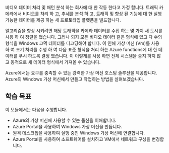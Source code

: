 비디오 데이터 처리 및 패턴 분석 하는 회사에 대 한 작동 한다고 가정 합니다. 트래픽 카메라에서 비디오를 처리 하 고, 추세를 분석 하 고, 트래픽 및 향상 된 기능에 대 한 실행 가능한 데이터를 제공 하는 새 프로토타입 플랫폼을 빌드합니다. 

알고리즘을 향상 시키려면 해당 트래픽을 카메라 데이터를 수집 하는 몇 가지 새 도시를 사용 하 여 정렬을 했습니다. 그러나 되지 모든 비디오 데이터 같은 형식에 있고 다 수의 형식을 Windows 코덱 데이터를 디코딩해야 합니다. 이 인해 가상 머신 (Vm)를 사용 하 여 초기 처리를 수행 하 여 다음 표준 형식을 처리 하는 Azure functions에 대 한 데이터를 푸시 하도록 결정 했습니다. 이 이렇게를 사용 하면 전체 시스템을 중지 하지 않고 동적으로 새 데이터 형식에서 가져올 수 있습니다.

Azure에서는 요구를 충족할 수 있는 강력한 가상 머신 호스팅 솔루션을 제공합니다. Azure의 Windows 가상 머신에서 만들고 작업하는 방법을 살펴보겠습니다.

## <a name="learning-objectives"></a>학습 목표

이 모듈에서는 다음을 수행합니다.

- Azure의 가상 머신에 사용할 수 있는 옵션을 이해합니다.
- Azure Portal을 사용하여 Windows 가상 머신을 만듭니다.
- 원격 데스크톱을 사용하여 실행 중인 Windows 가상 머신에 연결합니다.
- Azure Portal을 사용하여 소프트웨어를 설치하고 VM에서 네트워크 구성을 변경합니다.